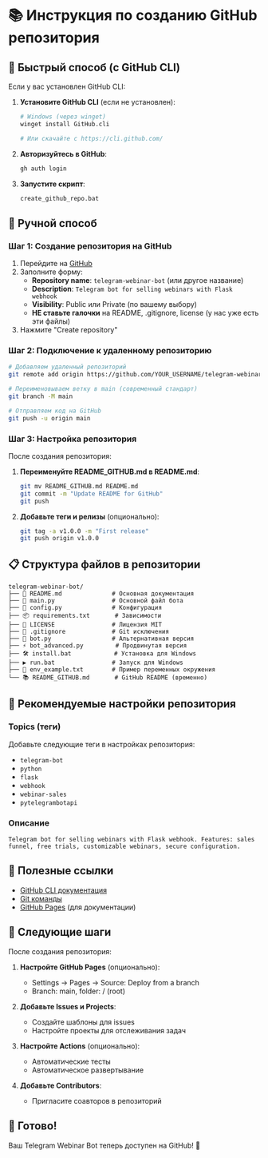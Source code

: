 # 📚 Инструкция по созданию GitHub репозитория

## 🚀 Быстрый способ (с GitHub CLI)

Если у вас установлен GitHub CLI:

1. **Установите GitHub CLI** (если не установлен):
   ```bash
   # Windows (через winget)
   winget install GitHub.cli
   
   # Или скачайте с https://cli.github.com/
   ```

2. **Авторизуйтесь в GitHub**:
   ```bash
   gh auth login
   ```

3. **Запустите скрипт**:
   ```bash
   create_github_repo.bat
   ```

## 🔧 Ручной способ

### Шаг 1: Создание репозитория на GitHub

1. Перейдите на [GitHub](https://github.com/new)
2. Заполните форму:
   - **Repository name**: `telegram-webinar-bot` (или другое название)
   - **Description**: `Telegram bot for selling webinars with Flask webhook`
   - **Visibility**: Public или Private (по вашему выбору)
   - **НЕ ставьте галочки** на README, .gitignore, license (у нас уже есть эти файлы)
3. Нажмите "Create repository"

### Шаг 2: Подключение к удаленному репозиторию

```bash
# Добавляем удаленный репозиторий
git remote add origin https://github.com/YOUR_USERNAME/telegram-webinar-bot.git

# Переименовываем ветку в main (современный стандарт)
git branch -M main

# Отправляем код на GitHub
git push -u origin main
```

### Шаг 3: Настройка репозитория

После создания репозитория:

1. **Переименуйте README_GITHUB.md в README.md**:
   ```bash
   git mv README_GITHUB.md README.md
   git commit -m "Update README for GitHub"
   git push
   ```

2. **Добавьте теги и релизы** (опционально):
   ```bash
   git tag -a v1.0.0 -m "First release"
   git push origin v1.0.0
   ```

## 📋 Структура файлов в репозитории

```
telegram-webinar-bot/
├── 📄 README.md              # Основная документация
├── 🤖 main.py                # Основной файл бота
├── 🔧 config.py              # Конфигурация
├── 📦 requirements.txt       # Зависимости
├── 📜 LICENSE                # Лицензия MIT
├── 🚫 .gitignore             # Git исключения
├── 🎯 bot.py                 # Альтернативная версия
├── ⚡ bot_advanced.py         # Продвинутая версия
├── 🛠️ install.bat            # Установка для Windows
├── ▶️ run.bat                # Запуск для Windows
├── 📝 env_example.txt        # Пример переменных окружения
└── 📚 README_GITHUB.md       # GitHub README (временно)
```

## 🎯 Рекомендуемые настройки репозитория

### Topics (теги)
Добавьте следующие теги в настройках репозитория:
- `telegram-bot`
- `python`
- `flask`
- `webhook`
- `webinar-sales`
- `pytelegrambotapi`

### Описание
```
Telegram bot for selling webinars with Flask webhook. Features: sales funnel, free trials, customizable webinars, secure configuration.
```

## 🔗 Полезные ссылки

- [GitHub CLI документация](https://cli.github.com/)
- [Git команды](https://git-scm.com/docs)
- [GitHub Pages](https://pages.github.com/) (для документации)

## 📝 Следующие шаги

После создания репозитория:

1. **Настройте GitHub Pages** (опционально):
   - Settings → Pages → Source: Deploy from a branch
   - Branch: main, folder: / (root)

2. **Добавьте Issues и Projects**:
   - Создайте шаблоны для issues
   - Настройте проекты для отслеживания задач

3. **Настройте Actions** (опционально):
   - Автоматические тесты
   - Автоматическое развертывание

4. **Добавьте Contributors**:
   - Пригласите соавторов в репозиторий

## 🎉 Готово!

Ваш Telegram Webinar Bot теперь доступен на GitHub! 🚀
